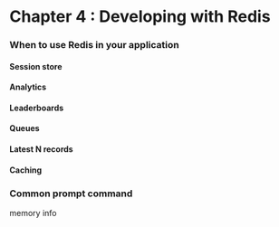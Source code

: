 # Chapter 4 : Developing with Redis

### When to use Redis in your application

#### Session store

#### Analytics

#### Leaderboards


#### Queues


#### Latest N records

#### Caching




### Common prompt command

memory info

